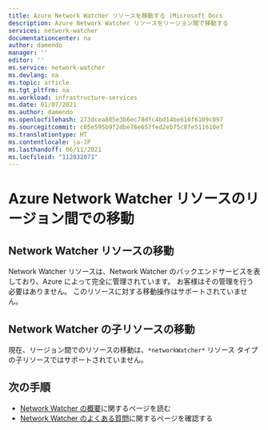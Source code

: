 ```yaml
---
title: Azure Network Watcher リソースを移動する |Microsoft Docs
description: Azure Network Watcher リソースをリージョン間で移動する
services: network-watcher
documentationcenter: na
author: damendo
manager: ''
editor: ''
ms.service: network-watcher
ms.devlang: na
ms.topic: article
ms.tgt_pltfrm: na
ms.workload: infrastructure-services
ms.date: 01/07/2021
ms.author: damendo
ms.openlocfilehash: 273dcea805e3b6ec78dfc4bd14be616f6109c097
ms.sourcegitcommit: c05e595b9f2dbe78e657fed2eb75c8fe511610e7
ms.translationtype: HT
ms.contentlocale: ja-JP
ms.lasthandoff: 06/11/2021
ms.locfileid: "112032071"
---
```

# <a name="moving-azure-network-watcher-resources-across-regions"></a>Azure Network Watcher リソースのリージョン間での移動

## <a name="moving-the-network-watcher-resource"></a>Network Watcher リソースの移動
Network Watcher リソースは、Network Watcher のバックエンドサービスを表しており、Azure によって完全に管理されています。 お客様はその管理を行う必要はありません。 このリソースに対する移動操作はサポートされていません。

## <a name="moving-child-resources-of-network-watcher"></a>Network Watcher の子リソースの移動
現在、リージョン間でのリソースの移動は、`*networkWatcher*` リソース タイプの子リソースではサポートされていません。

## <a name="next-steps"></a>次の手順
* [Network Watcher の概要](./network-watcher-monitoring-overview.md)に関するページを読む
* [Network Watcher のよくある質問](./frequently-asked-questions.yml)に関するページを確認する
